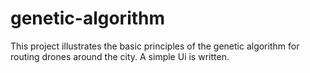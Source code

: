 # genetic-algorithm
This project illustrates the basic principles of the genetic algorithm for routing drones around the city. A simple Ui is written.
